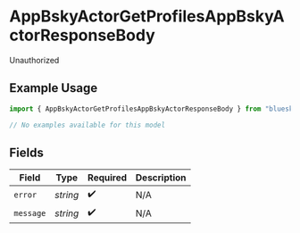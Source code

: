 # AppBskyActorGetProfilesAppBskyActorResponseBody

Unauthorized

## Example Usage

```typescript
import { AppBskyActorGetProfilesAppBskyActorResponseBody } from "bluesky/models/errors";

// No examples available for this model
```

## Fields

| Field              | Type               | Required           | Description        |
| ------------------ | ------------------ | ------------------ | ------------------ |
| `error`            | *string*           | :heavy_check_mark: | N/A                |
| `message`          | *string*           | :heavy_check_mark: | N/A                |
